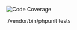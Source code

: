 ![Code Coverage](https://img.shields.io/endpoint?url=https%3A%2F%2Fraw.githubusercontent.com%2FoOojhonnyoOo%2Fsimoa-src%2Fmain%2Fcode-coverage-badget.json)



./vendor/bin/phpunit tests
 